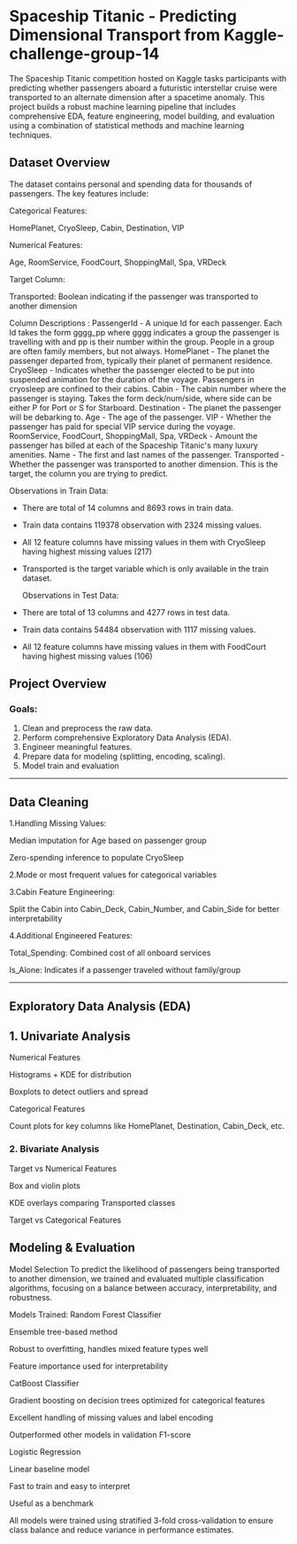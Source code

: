 # Spaceship Titanic - Predicting Dimensional Transport from Kaggle-challenge-group-14

The Spaceship Titanic competition hosted on Kaggle tasks participants with predicting whether passengers aboard a futuristic interstellar cruise were transported to an alternate dimension after a spacetime anomaly.
This project builds a robust machine learning pipeline that includes comprehensive EDA, feature engineering, model building, and evaluation using a combination of statistical methods and machine learning techniques.

## Dataset Overview

The dataset contains personal and spending data for thousands of passengers. The key features include:

Categorical Features:

HomePlanet, CryoSleep, Cabin, Destination, VIP

Numerical Features:

Age, RoomService, FoodCourt, ShoppingMall, Spa, VRDeck

Target Column:

Transported: Boolean indicating if the passenger was transported to another dimension

Column Descriptions : 
PassengerId - A unique Id for each passenger. Each Id takes the form gggg_pp where gggg indicates a group the passenger is travelling with and pp is their number within the group. People in a group are often family members, but not always.
HomePlanet - The planet the passenger departed from, typically their planet of permanent residence.
CryoSleep - Indicates whether the passenger elected to be put into suspended animation for the duration of the voyage. Passengers in cryosleep are confined to their cabins.
Cabin - The cabin number where the passenger is staying. Takes the form deck/num/side, where side can be either P for Port or S for Starboard.
Destination - The planet the passenger will be debarking to.
Age - The age of the passenger.
VIP - Whether the passenger has paid for special VIP service during the voyage.
RoomService, FoodCourt, ShoppingMall, Spa, VRDeck - Amount the passenger has billed at each of the Spaceship Titanic's many luxury amenities.
Name - The first and last names of the passenger.
Transported - Whether the passenger was transported to another dimension. This is the target, the column you are trying to predict.

  Observations in Train Data:
* There are total of 14 columns and 8693 rows in train data.
* Train data contains 119378 observation with 2324 missing values.
* All 12 feature columns have missing values in them with CryoSleep having highest missing values (217)
* Transported is the target variable which is only available in the train dataset.

  Observations in Test Data:
* There are total of 13 columns and 4277 rows in test data.
* Train data contains 54484 observation with 1117 missing values.
* All 12 feature columns have missing values in them with FoodCourt having highest missing values (106)

  
##  Project Overview

###  Goals:
1. Clean and preprocess the raw data.
2. Perform comprehensive Exploratory Data Analysis (EDA).
3. Engineer meaningful features.
4. Prepare data for modeling (splitting, encoding, scaling).
5. Model train and evaluation 
---

##  Data Cleaning

1.Handling Missing Values:

Median imputation for Age based on passenger group

Zero-spending inference to populate CryoSleep

2.Mode or most frequent values for categorical variables

3.Cabin Feature Engineering:

Split the Cabin into Cabin_Deck, Cabin_Number, and Cabin_Side for better interpretability

4.Additional Engineered Features:

Total_Spending: Combined cost of all onboard services

Is_Alone: Indicates if a passenger traveled without family/group

---
##  Exploratory Data Analysis (EDA)

## 1. Univariate Analysis

Numerical Features

Histograms + KDE for distribution

Boxplots to detect outliers and spread

Categorical Features

Count plots for key columns like HomePlanet, Destination, Cabin_Deck, etc.

### 2. Bivariate Analysis

Target vs Numerical Features

Box and violin plots

KDE overlays comparing Transported classes

Target vs Categorical Features

 Modeling & Evaluation
 ------------------------------
 Model Selection
To predict the likelihood of passengers being transported to another dimension, we trained and evaluated multiple classification algorithms, focusing on a balance between accuracy, interpretability, and robustness.

 Models Trained:
Random Forest Classifier

Ensemble tree-based method

Robust to overfitting, handles mixed feature types well

Feature importance used for interpretability

CatBoost Classifier

Gradient boosting on decision trees optimized for categorical features

Excellent handling of missing values and label encoding

Outperformed other models in validation F1-score

Logistic Regression

Linear baseline model

Fast to train and easy to interpret

Useful as a benchmark

All models were trained using stratified 3-fold cross-validation to ensure class balance and reduce variance in performance estimates.





